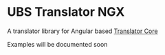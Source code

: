 # UBS Translator NGX

A translator library for Angular based [Translator Core](https://www.github.com/ubs-platform/translator-core)

Examples will be documented soon
